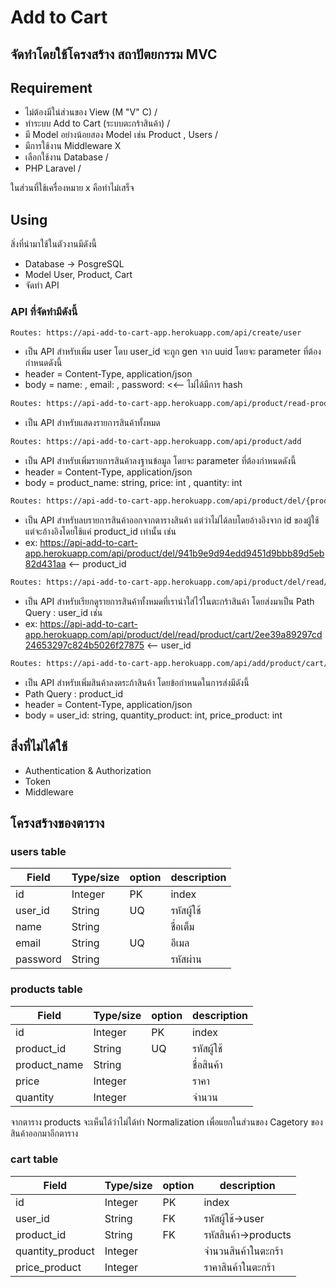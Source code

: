 # Add to Cart

## จัดทำโดยใช้โครงสร้าง สถาปัตยกรรม MVC 

## Requirement
- ไม่ต้องมีใน่ส่วนของ View (M "V" C)                  /
- ทำระบบ Add to Cart (ระบบตะกร้าสินค้า)             /
- มี Model อย่างน้อยสอง Model เช่น Product , Users  /
- มีการใช้งาน Middleware                          X
- เลือกใช้งาน Database                            /
- PHP Laravel                                  /

ในส่วนที่ใช้เครื่องหมาย x คือทำไม่เสร็จ 

## Using
สิ่งที่นำมาใช้ในตัวงานมีดังนี้
- Database -> PosgreSQL
- Model User, Product, Cart
- จัดทำ API

### API ที่จัดทำมีดังนี้
```sh
Routes: https://api-add-to-cart-app.herokuapp.com/api/create/user
```
- เป็น API สำหรับเพิ่ม user โดบ user_id จะถูก gen จาก uuid โดยจะ parameter ที่ต้องกำหนดดังนี้
- header = Content-Type, application/json
- body = name: <yourname>, email: <youremail>, password:<yourpass> <<-- ไม่ได้มีการ hash
    
    
 ```sh
Routes: https://api-add-to-cart-app.herokuapp.com/api/product/read-product
```
- เป็น API สำหรับแสดงรายการสินค้าทั้งหมด

    
```sh
Routes: https://api-add-to-cart-app.herokuapp.com/api/product/add
```
- เป็น API สำหรับเพิ่มรายการสินค้าลงฐานข้อมูล โดยจะ parameter ที่ต้องกำหนดดังนี้
- header = Content-Type, application/json
- body = product_name: string, price: int , quantity: int

```sh
Routes: https://api-add-to-cart-app.herokuapp.com/api/product/del/{product_id}
```
- เป็น API สำหรับลบรายการสินค้าออกจากตารางสินค้า แต่ว่าไม่ได้ลบโดยอ้างอิงจาก id ของผู้ใช้ แต่จะอ้างอิงโดยใช้แค่ product_id เท่านั้น เช่น
- ex: https://api-add-to-cart-app.herokuapp.com/api/product/del/941b9e9d94edd9451d9bbb89d5eb82d431aa  <-- product_id
   
```sh
Routes: https://api-add-to-cart-app.herokuapp.com/api/product/del/read/product/cart/{user_id}
```
- เป็น API สำหรับเรียกดูรายการสินค้าทั้งหมดที่เรานำใส่ไว้ในตะกร้าสินค้า โดยส่งมาเป็น Path Query : user_id เช่น
- ex: https://api-add-to-cart-app.herokuapp.com/api/product/del/read/product/cart/2ee39a89297cd24653297c824b5026f27875 <-- user_id

```sh
Routes: https://api-add-to-cart-app.herokuapp.com/api/add/product/cart/{product_id}
```
- เป็น API สำหรับเพิ่มสินค้าลงตระก้าสินค้า โดยข้อกำหนดในการส่งมีดังนี้
- Path Query : product_id
- header = Content-Type, application/json
- body = user_id: string, quantity_product: int, price_product: int


## สิ่งที่ไม่ได้ใช้
- Authentication & Authorization
- Token
- Middleware
    
 ## โครงสร้างของตาราง
    
 ### users table 

| Field | Type/size | option | description
| ------    | ------      | ------ | ------ |
| id        |  Integer    | PK     | index
| user_id   |  String     | UQ     | รหัสผู้ใช้
| name      |  String     |        | ชื่อเต็ม
| email     | String      | UQ     | อีเมล
| password  | String      |        | รหัสผ่าน

 ### products table 

| Field | Type/size | option | description
| ------    | ------      | ------ | ------ |
| id        |  Integer    | PK     | index
| product_id|  String     | UQ     | รหัสผู้ใช้
| product_name |  String  |        | ชื่อสินค้า
| price     | Integer     |        | ราคา
| quantity  | Integer      |        | จำนวน
 
จากตาราง products จะเห็นได้ว่าไม่ได้ทำ Normalization เพื่อแยกในส่วนของ Cagetory ของสินค้าออกมาอีกตาราง
  
 ### cart table 

| Field | Type/size | option | description
| ------    | ------      | ------ | ------ |
| id        |  Integer    | PK     | index
| user_id   |  String     | FK     | รหัสผู้ใช้->user
| product_id  |  String   | FK     | รหัสสินค้า->products
| quantity_product  | Integer      |        | จำนวนสินค้าในตะกร้า
| price_product | Integer     |        | ราคาสินค้าในตะกร้า
 

